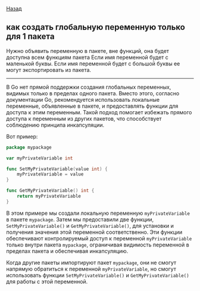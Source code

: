 [Назад](/L1/L1_.md) 

## как создать глобальную переменную только для 1 пакета

Нужно объявить переменную в пакете, вне функций, она будет доступна всем функциям пакета
Если имя переменной будет с маленькой буквы.
Если имя переменной будет с большой буквы ее могут экспортировать из пакета.

--------------------------------
В Go нет прямой поддержки создания глобальных переменных, видимых только в пределах одного пакета. Вместо этого, согласно документации Go, рекомендуется использовать локальные переменные, объявленные в пакете, и предоставлять функции для доступа к этим переменным. Такой подход помогает избежать прямого доступа к переменным из других пакетов, что способствует соблюдению принципа инкапсуляции.

Вот пример:

```go
package mypackage

var myPrivateVariable int

func SetMyPrivateVariable(value int) {
    myPrivateVariable = value
}

func GetMyPrivateVariable() int {
    return myPrivateVariable
}
```

В этом примере мы создали локальную переменную `myPrivateVariable` в пакете `mypackage`. Затем мы предоставили две функции, `SetMyPrivateVariable()` и `GetMyPrivateVariable()`, для установки и получения значения этой переменной соответственно. Эти функции обеспечивают контролируемый доступ к переменной `myPrivateVariable` только внутри пакета `mypackage`, ограничивая видимость переменной в пределах пакета и обеспечивая инкапсуляцию.

Когда другие пакеты импортируют пакет `mypackage`, они не смогут напрямую обратиться к переменной `myPrivateVariable`, но смогут использовать функции `SetMyPrivateVariable()` и `GetMyPrivateVariable()` для работы с этой переменной.


